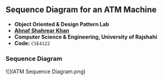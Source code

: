 ## Sequence Diagram for an ATM Machine
- **Object Oriented & Design Pattern Lab**
- **[Ahnaf Shahrear Khan](https://github.com/ahnafshahrear)**
- **Computer Science & Engineering, University of Rajshahi**
- **Code:** `CSE4122`


### Sequence Diagram
![](ATM Sequence Diagram.png)
